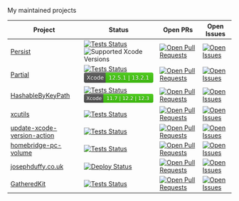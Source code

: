 My maintained projects

| Project                                                                                   | Status                                                                                                                                                                                                                                                                                                              | Open PRs                                                                                                                                                                       | Open Issues                                                                                                                                                            |
| ----------------------------------------------------------------------------------------- | ------------------------------------------------------------------------------------------------------------------------------------------------------------------------------------------------------------------------------------------------------------------------------------------------------------------- | ------------------------------------------------------------------------------------------------------------------------------------------------------------------------------ | ---------------------------------------------------------------------------------------------------------------------------------------------------------------------- |
| [Persist](https://github.com/JosephDuffy/Persist)                                         | [![Tests Status](https://github.com/JosephDuffy/Persist/workflows/Tests/badge.svg)](https://github.com/JosephDuffy/Persist/actions?query=workflow%3ATests) ![Supported Xcode Versions](https://raw.githubusercontent.com/JosephDuffy/Persist/master/.github/xcode-versions-badge.svg)                               | [![Open Pull Requests](https://img.shields.io/github/issues-pr/JosephDuffy/Persist.svg)](https://github.com/JosephDuffy/Persist/pulls)                                         | [![Open Issues](https://img.shields.io/github/issues/JosephDuffy/Persist.svg)](https://github.com/JosephDuffy/Persist/issues/)                                         |
| [Partial](https://github.com/JosephDuffy/Partial)                                         | [![Tests Status](https://github.com/JosephDuffy/Partial/workflows/Tests/badge.svg)](https://github.com/JosephDuffy/Partial/actions?query=workflow%3ATests) ![Supported Xcode Versions](https://raw.githubusercontent.com/JosephDuffy/Partial/master/.github/xcode-versions-badge.svg)                               | [![Open Pull Requests](https://img.shields.io/github/issues-pr/JosephDuffy/Partial.svg)](https://github.com/JosephDuffy/Partial/pulls)                                         | [![Open Issues](https://img.shields.io/github/issues/JosephDuffy/Partial.svg)](https://github.com/JosephDuffy/Partial/issues/)                                         |
| [HashableByKeyPath](https://github.com/JosephDuffy/HashableByKeyPath)                     | [![Tests Status](https://github.com/JosephDuffy/HashableByKeyPath/workflows/Tests/badge.svg)](https://github.com/JosephDuffy/HashableByKeyPath/actions?query=workflow%3ATests) ![Supported Xcode Versions](https://raw.githubusercontent.com/JosephDuffy/HashableByKeyPath/master/.github/xcode-versions-badge.svg) | [![Open Pull Requests](https://img.shields.io/github/issues-pr/JosephDuffy/HashableByKeyPath.svg)](https://github.com/JosephDuffy/HashableByKeyPath/pulls)                     | [![Open Issues](https://img.shields.io/github/issues/JosephDuffy/HashableByKeyPath.svg)](https://github.com/JosephDuffy/HashableByKeyPath/issues/)                     |
| [xcutils](https://github.com/JosephDuffy/xcutils)                                         | [![Tests Status](https://github.com/JosephDuffy/xcutils/workflows/Tests/badge.svg)](https://github.com/JosephDuffy/xcutils/actions?query=workflow%3ATests)                                                                                                                                                          | [![Open Pull Requests](https://img.shields.io/github/issues-pr/JosephDuffy/xcutils.svg)](https://github.com/JosephDuffy/xcutils/pulls)                                         | [![Open Issues](https://img.shields.io/github/issues/JosephDuffy/xcutils.svg)](https://github.com/JosephDuffy/xcutils/issues/)                                         |
| [update-xcode-version-action](https://github.com/JosephDuffy/update-xcode-version-action) | [![Tests Status](https://github.com/JosephDuffy/update-xcode-version-action/workflows/Tests/badge.svg)](https://github.com/JosephDuffy/update-xcode-version-action/actions?query=workflow%3ATests)                                                                                                                  | [![Open Pull Requests](https://img.shields.io/github/issues-pr/JosephDuffy/update-xcode-version-action.svg)](https://github.com/JosephDuffy/update-xcode-version-action/pulls) | [![Open Issues](https://img.shields.io/github/issues/JosephDuffy/update-xcode-version-action.svg)](https://github.com/JosephDuffy/update-xcode-version-action/issues/) |
| [homebridge-pc-volume](https://github.com/JosephDuffy/homebridge-pc-volume)               | [![Tests Status](https://github.com/JosephDuffy/homebridge-pc-volume/workflows/Tests/badge.svg)](https://github.com/JosephDuffy/homebridge-pc-volume/actions?query=workflow%3ATests)                                                                                                                                | [![Open Pull Requests](https://img.shields.io/github/issues-pr/JosephDuffy/homebridge-pc-volume.svg)](https://github.com/JosephDuffy/homebridge-pc-volume/pulls)               | [![Open Issues](https://img.shields.io/github/issues/JosephDuffy/homebridge-pc-volume.svg)](https://github.com/JosephDuffy/homebridge-pc-volume/issues/)               |
| [josephduffy.co.uk](https://github.com/JosephDuffy/josephduffy.co.uk)                     | [![Deploy Status](https://github.com/JosephDuffy/josephduffy.co.uk/workflows/Trigger%20Deploy/badge.svg)](https://github.com/JosephDuffy/josephduffy.co.uk/actions?query=workflow%3A%22Trigger+Deploy%22)                                                                                                           | [![Open Pull Requests](https://img.shields.io/github/issues-pr/JosephDuffy/josephduffy.co.uk.svg)](https://github.com/JosephDuffy/josephduffy.co.uk/pulls)                     | [![Open Issues](https://img.shields.io/github/issues/JosephDuffy/josephduffy.co.uk.svg)](https://github.com/JosephDuffy/josephduffy.co.uk/issues/)                     |
| [GatheredKit](https://github.com/JosephDuffy/GatheredKit)                                 | [![Tests Status](https://github.com/JosephDuffy/GatheredKit/workflows/Tests/badge.svg)](https://github.com/JosephDuffy/GatheredKit/actions?query=workflow%3ATests)                                                                                                                                                  | [![Open Pull Requests](https://img.shields.io/github/issues-pr/JosephDuffy/GatheredKit.svg)](https://github.com/JosephDuffy/GatheredKit/pulls)                                 | [![Open Issues](https://img.shields.io/github/issues/JosephDuffy/GatheredKit.svg)](https://github.com/JosephDuffy/GatheredKit/issues/)                                 |
